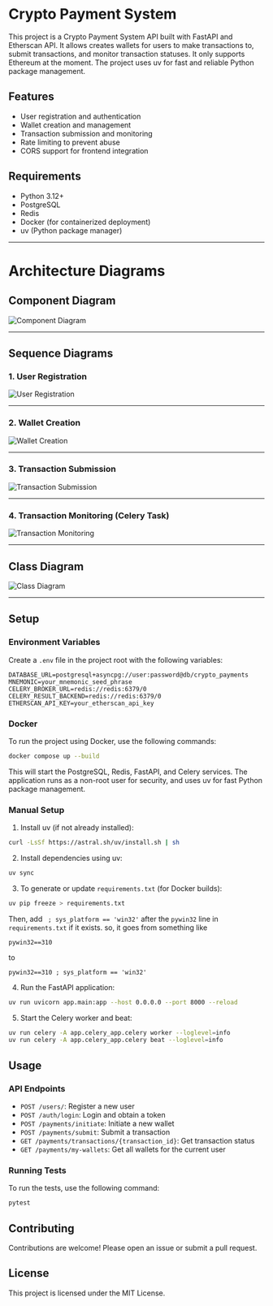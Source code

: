 # Crypto Payment System

This project is a Crypto Payment System API built with FastAPI and Etherscan API. It allows creates wallets for users to make transactions to, submit transactions, and monitor transaction statuses.
It only supports Ethereum at the moment. The project uses uv for fast and reliable Python package management.

## Features

- User registration and authentication
- Wallet creation and management
- Transaction submission and monitoring
- Rate limiting to prevent abuse
- CORS support for frontend integration

## Requirements

- Python 3.12+
- PostgreSQL
- Redis
- Docker (for containerized deployment)
- uv (Python package manager)

---

# Architecture Diagrams

## Component Diagram

![Component Diagram](docs/uml/component_diagram.svg)

---

## Sequence Diagrams

### 1. User Registration

![User Registration](docs/uml/user_registration.svg)

---

### 2. Wallet Creation

![Wallet Creation](docs/uml/wallet_creation.svg)

---

### 3. Transaction Submission

![Transaction Submission](docs/uml/transaction_submission.svg)

---

### 4. Transaction Monitoring (Celery Task)

![Transaction Monitoring](docs/uml/transaction_monitoring.svg)

---

## Class Diagram

![Class Diagram](docs/uml/class_diagram.svg)

---

## Setup

### Environment Variables

Create a `.env` file in the project root with the following variables:

```
DATABASE_URL=postgresql+asyncpg://user:password@db/crypto_payments
MNEMONIC=your_mnemonic_seed_phrase
CELERY_BROKER_URL=redis://redis:6379/0
CELERY_RESULT_BACKEND=redis://redis:6379/0
ETHERSCAN_API_KEY=your_etherscan_api_key
```

### Docker

To run the project using Docker, use the following commands:

```sh
docker compose up --build
```

This will start the PostgreSQL, Redis, FastAPI, and Celery services. The application runs as a non-root user for security, and uses uv for fast Python package management.

### Manual Setup

1. Install uv (if not already installed):

```sh
curl -LsSf https://astral.sh/uv/install.sh | sh
```

2. Install dependencies using uv:

```sh
uv sync
```

3. To generate or update `requirements.txt` (for Docker builds):

```sh
uv pip freeze > requirements.txt
```
Then, add ` ; sys_platform == 'win32'` after the `pywin32` line in `requirements.txt` if it exists.
so, it goes from something like 
```
pywin32==310 
```
to
```
pywin32==310 ; sys_platform == 'win32'
```

4. Run the FastAPI application:

```sh
uv run uvicorn app.main:app --host 0.0.0.0 --port 8000 --reload
```

5. Start the Celery worker and beat:

```sh
uv run celery -A app.celery_app.celery worker --loglevel=info
uv run celery -A app.celery_app.celery beat --loglevel=info
```

## Usage

### API Endpoints

- `POST /users/`: Register a new user
- `POST /auth/login`: Login and obtain a token
- `POST /payments/initiate`: Initiate a new wallet
- `POST /payments/submit`: Submit a transaction
- `GET /payments/transactions/{transaction_id}`: Get transaction status
- `GET /payments/my-wallets`: Get all wallets for the current user

### Running Tests

To run the tests, use the following command:

```sh
pytest
```

## Contributing

Contributions are welcome! Please open an issue or submit a pull request.

## License

This project is licensed under the MIT License.